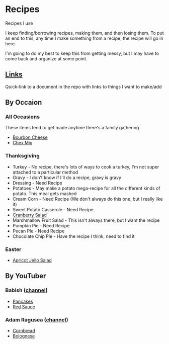 # Recipes
Recipes I use

I keep finding/borrowing recipes, making them, and then losing them. To put an end to this, any time I make something from a recipe, the recipe will go in here.

I'm going to do my best to keep this from getting messy, but I may have to come back and organize at some point.

## [Links](Links.md)
Quick-link to a document in the repo with links to things I want to make/add

## By Occaion
### All Occasions
These items tend to get made anytime there's a family gathering
* [Bourbon Cheese](BourbonCheese.md)
* [Chex Mix](ChexMix.md)

### Thanksgiving
* Turkey - No recipe, there's lots of ways to cook a turkey, I'm not super attached to a particular method
* Gravy - I don't know if I'll do a recipe, gravy is gravy
* Dressing - Need Recipe
* Potatoes - May make a potato mega-recipe for all the different kinds of potato. This meal gets mashed
* Cream Corn - Need Recipe (We don't always do this one, but I really like it)
* Sweet Potato Casserole - Need Recipe
* [Cranberry Salad](CranberrySalad.md)
* Marshmallow Fruit Salad - This isn't always there, but I want the recipe
* Pumpkin Pie - Need Recipe
* Pecan Pie - Need Recipe
* Chocolate Chip Pie - Have the recipe I think, need to find it

### Easter
* [Apricot Jello Salad](ApricotJelloSalad.md)

## By YouTuber
### Babish ([channel](https://www.youtube.com/user/bgfilms))
* [Pancakes](pancakes.md)
* [Red Sauce](RedSauce.md)

### Adam Ragusea ([channel](https://www.youtube.com/channel/UC9_p50tH3WmMslWRWKnM7dQ))
* [Cornbread](cornbread.md)
* [Bolognese](BologneseSauce.md)
